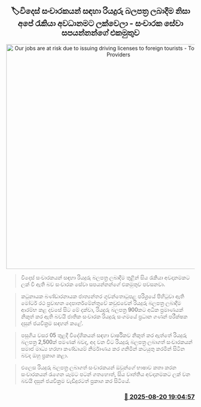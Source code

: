 <p align='center'><b><h2 align='center' title='Our jobs are at risk due to issuing driving licenses to foreign tourists - Tourism Service Providers' Association'>🏷විදෙස් සංචාරකයන් සඳහා රියදුරු බලපත්‍ර ලබාදීම නිසා අපේ රැකියා අවධානමට ලක්වෙලා - සංචාරක සේවා සපයන්නන්ගේ එකමුතුව</h2></b></p>
<p align='center'><img src='https://helakuru.sgp1.cdn.digitaloceanspaces.com/esana/images/lib/dasun-jkl.jpg' width='600' alt='Our jobs are at risk due to issuing driving licenses to foreign tourists - Tourism Service Providers' Association'></p>

> විදෙස් සංචාරකයන් සඳහා රියදුරු බලපත්‍ර ලබාදීම තුළින් සිය රැකියා අවදානමකට ලක් වී ඇති බව සංචාරක සේවා සපයන්නන්ගේ එකමුතුව පවසනවා.

> කටුනායක බණ්ඩාරනායක ජාත්‍යන්තර ගුවන්තොටුපළ පරිශ්‍රයේ පිහිටුවා ඇති මෝටර් රථ ප්‍රවාහන දෙපාර්තමේන්තුවේ කවුළුවෙන් රියදුරු බලපත්‍ර ලබාදීම ආරම්භ කළ දවසේ සිට මේ දක්වා, රියදුරු බලපත්‍ර 900කට අධික ප්‍රමාණයක් නිකුත් කර ඇති බවයි ජාතික සංචාරක රියදුරු සංගමයේ ප්‍රධාන ගණන් පරීක්ෂක දසුන් ජයවික්‍රම සඳහන් කළේ.

> පසුගිය වසර 05 තුළදී විදේශිකයන් සඳහා වාර්ෂිකව නිකුත් කර ඇත්තේ රියදුරු බලපත්‍ර 2,500ක් පමණක් බවද, අද වන විට රියදුරු බලපත්‍ර ලබාගත් සංචාරකයන් සමාජ මාධ්‍ය හරහා කණ්ඩායම් නිර්මාණය කර ගනිමින් කටයුතු කරමින් සිටින බවද ඔහු ප්‍රකාශ කළා.

> එලෙස රියදුරු බලපත්‍ර ලබාගත් සංචාරකයන් ඔවුන්ගේ භාෂාව කතා කරන සංචාරකයන් රැගෙන යෑමට පටන් ගතහොත්, සිය වෘත්තිය අවදානමකට ලක් වන බවයි දසුන් ජයවික්‍රම වැඩිදුරටත් ප්‍රකාශ කර සිටියේ.



<h3 align='right'><a href='https://www.helakuru.lk/esana/p/112868/'>📅 2025-08-20 19:04:57</a></h3>

